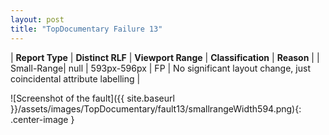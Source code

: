 ```yaml
---
layout: post
title: "TopDocumentary Failure 13"
---
```

| **Report Type** | **Distinct RLF** | **Viewport Range** | **Classification** | **Reason** |
| Small-Range| null | 593px-596px | FP | No significant layout change, just coincidental attribute labelling | 

![Screenshot of the fault]({{ site.baseurl }}/assets/images/TopDocumentary/fault13/smallrangeWidth594.png){: .center-image }